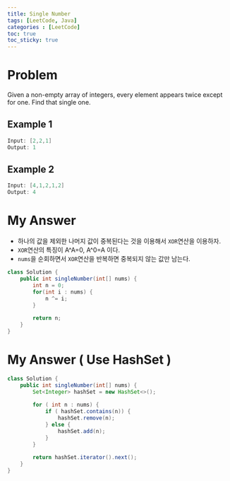 ```yaml
---
title: Single Number
tags: [LeetCode, Java]
categories : [LeetCode]
toc: true
toc_sticky: true
---
```


# Problem

Given a non-empty array of integers, every element appears twice except for one. Find that single one.

## Example 1

```swift
Input: [2,2,1]
Output: 1
```

## Example 2

```swift
Input: [4,1,2,1,2]
Output: 4
```

# My Answer

* 하나의 값을 제외한 나머지 값이 중복된다는 것을 이용해서 `XOR`연산을 이용하자.
* `XOR`연산의 특징이 A^A=0, A^0=A 이다.
* `nums`을 순회하면서 `XOR`연산을 반복하면 중복되지 않는 값만 남는다.

```java
class Solution {
    public int singleNumber(int[] nums) {
        int n = 0;
        for(int i : nums) {
            n ^= i;
        }
        
        return n;        
    }
}
```

# My Answer ( Use HashSet )

```java
class Solution {
    public int singleNumber(int[] nums) {
        Set<Integer> hashSet = new HashSet<>();
        
        for ( int n : nums) {
            if ( hashSet.contains(n)) {
                hashSet.remove(n);
            } else {
                hashSet.add(n);
            }
        }
        
        return hashSet.iterator().next();
    }
}
```

